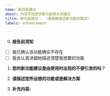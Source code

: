 ```yaml
---
name: 新功能建议
about: 为该项目提供新功能相关的建议
title: 新功能建议： （请简略描述新功能的需求）
labels: enhancement

---
```


0. **报告前须知**

- [ ] 我已确认该功能确实不存在
- [ ] 我会认真详细地描述清楚我想要的功能

1. **您的新功能建议是由使用时出现的不便引发的吗？**
<!-- 如果是的话，您可在此给出一个大致的描述。 -->

2. **请描述您所设想的功能或是解决方案**
<!-- 加入了这个新功能之后，会有什么好事情发生呢 -->

3. **补充内容:**
<!-- 如果有什么需要补充的内容的话，可以一并附在这里。 -->
